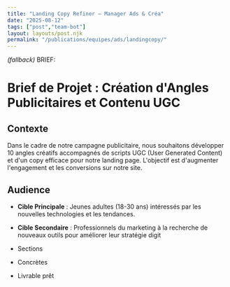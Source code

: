 ```yaml
---
title: "Landing Copy Refiner — Manager Ads & Créa"
date: "2025-08-12"
tags: ["post","team-bot"]
layout: layouts/post.njk
permalink: "/publications/equipes/ads/landingcopy/"
---
```

*(fallback)* BRIEF:
# Brief de Projet : Création d'Angles Publicitaires et Contenu UGC

## Contexte
Dans le cadre de notre campagne publicitaire, nous souhaitons développer 10 angles créatifs accompagnés de scripts UGC (User Generated Content) et d'un copy efficace pour notre landing page. L'objectif est d'augmenter l'engagement et les conversions sur notre site.

## Audience
- **Cible Principale** : Jeunes adultes (18-30 ans) intéressés par les nouvelles technologies et les tendances.
- **Cible Secondaire** : Professionnels du marketing à la recherche de nouveaux outils pour améliorer leur stratégie digit

- Sections
- Concrètes
- Livrable prêt
